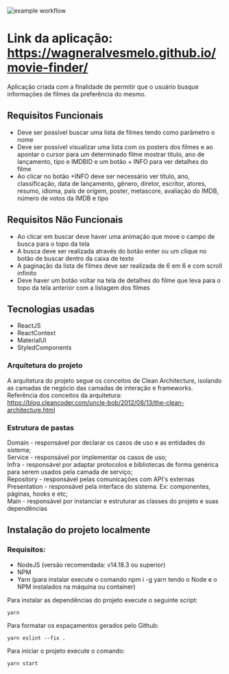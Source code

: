 ![example workflow](https://github.com/WagnerAlvesMelo/movie-finder/actions/workflows/main.yml/badge.svg)

# Link da aplicação: https://wagneralvesmelo.github.io/movie-finder/

Aplicação criada com a finalidade de permitir que o usuário busque informações de filmes da preferência do mesmo.

## Requisitos Funcionais
- Deve ser possível buscar uma lista de filmes tendo como parâmetro o nome
- Deve ser possível visualizar uma lista com os posters dos filmes e ao apontar o cursor para um determinado filme mostrar título, ano de lançamento, tipo e IMDBID e um botão + INFO para ver detalhes do filme
- Ao clicar no botão +INFO deve ser necessário ver título, ano, classificação, data de lançamento, gênero, diretor, escritor, atores, resumo, idioma, país de orígem, poster, metascore, avaliação do IMDB, número de votos da IMDB e tipo

## Requisitos Não Funcionais
- Ao clicar em buscar deve haver uma animação que move o campo de busca para o topo da tela
- A busca deve ser realizada através do botão enter ou um clique no botão de buscar dentro da caixa de texto
- A paginação da lista de filmes deve ser realizada de 6 em 6 e com scroll infinito
- Deve haver um botão voltar na tela de detalhes do filme que leva para o topo da tela anterior com a listagem dos filmes

## Tecnologias usadas
- ReactJS
- ReactContext
- MaterialUI
- StyledComponents

### Arquitetura do projeto
A arquitetura do projeto segue os conceitos de Clean Architecture, isolando as camadas de negócio das camadas de interação e frameworks. Referência dos conceitos da arquitetura: https://blog.cleancoder.com/uncle-bob/2012/08/13/the-clean-architecture.html

### Estrutura de pastas
Domain - responsável por declarar os casos de uso e as entidades do sistema;\
Service - responsável por implementar os casos de uso;\
Infra - responsável por adaptar protocolos e bibliotecas de forma genérica para serem usados pela camada de serviço;\
Repository - responsável pelas comunicações com API's externas\
Presentation - responsável pela interface do sistema. Ex: componentes, páginas, hooks e etc;\
Main - responsável por instanciar e estruturar as classes do projeto e suas dependências

## Instalação do projeto localmente
### Requisitos:
- NodeJS (versão recomendada: v14.18.3 ou superior)
- NPM
- Yarn (para instalar execute o comando npm i -g yarn tendo o Node e o NPM instalados na máquina ou container)

Para instalar as dependências do projeto execute o seguinte script:
```
yarn
```
Para formatar os espaçamentos gerados pelo Github:
```
yarn eslint --fix .
```

Para iniciar o projeto execute o comando:
```
yarn start
```

